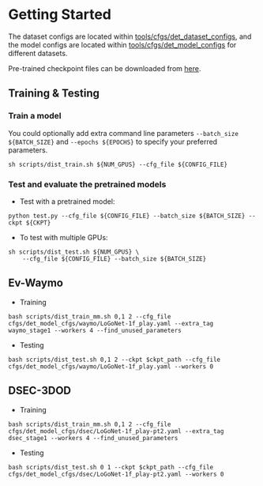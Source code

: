 # Getting Started
The dataset configs are located within [tools/cfgs/det_dataset_configs](../detection/tools/cfgs/det_dataset_cfgs), 
and the model configs are located within [tools/cfgs/det_model_configs](../detection/tools/cfgs/det_model_cfgs) for different datasets. 

Pre-trained checkpoint files can be downloaded from [here](https://drive.google.com/drive/folders/1_wl4eHlia9FOdOPKhCjEJ21w9LnG0OuS?usp=drive_link).


## Training & Testing

### Train a model
You could optionally add extra command line parameters `--batch_size ${BATCH_SIZE}` and `--epochs ${EPOCHS}` to specify your preferred parameters. 
```shell script
sh scripts/dist_train.sh ${NUM_GPUS} --cfg_file ${CONFIG_FILE}
```

### Test and evaluate the pretrained models

* Test with a pretrained model: 
```shell script
python test.py --cfg_file ${CONFIG_FILE} --batch_size ${BATCH_SIZE} --ckpt ${CKPT}
```

* To test with multiple GPUs:
```shell script
sh scripts/dist_test.sh ${NUM_GPUS} \
    --cfg_file ${CONFIG_FILE} --batch_size ${BATCH_SIZE}
```

## Ev-Waymo 
* Training
``` shell script
bash scripts/dist_train_mm.sh 0,1 2 --cfg_file cfgs/det_model_cfgs/waymo/LoGoNet-1f_play.yaml --extra_tag waymo_stage1 --workers 4 --find_unused_parameters
```

* Testing
``` shell script
bash scripts/dist_test.sh 0,1 2 --ckpt $ckpt_path --cfg_file cfgs/det_model_cfgs/waymo/LoGoNet-1f_play.yaml --workers 0
```

## DSEC-3DOD
* Training
``` shell script
bash scripts/dist_train_mm.sh 0,1 2 --cfg_file cfgs/det_model_cfgs/dsec/LoGoNet-1f_play-pt2.yaml --extra_tag dsec_stage1 --workers 4 --find_unused_parameters
```

* Testing
``` shell script
bash scripts/dist_test.sh 0 1 --ckpt $ckpt_path --cfg_file cfgs/det_model_cfgs/dsec/LoGoNet-1f_play-pt2.yaml --workers 0
```
